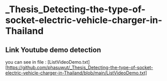 # _Thesis_Detecting-the-type-of-socket-electric-vehicle-charger-in-Thailand

## Link Youtube demo detection
you can see in file : [ListVideoDemo.txt][https://github.com/phasuwut/_Thesis_Detecting-the-type-of-socket-electric-vehicle-charger-in-Thailand/blob/main/ListVideoDemo.txt]
